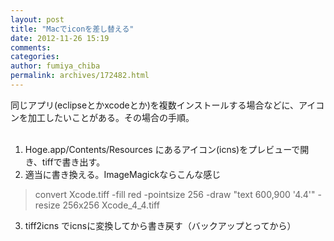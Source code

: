 ```yaml
---
layout: post
title: "Macでiconを差し替える"
date: 2012-11-26 15:19
comments: 
categories: 
author: fumiya_chiba
permalink: archives/172482.html
---
```


同じアプリ(eclipseとかxcodeとか)を複数インストールする場合などに、アイコンを加工したいことがある。その場合の手順。<br>
<br>
1. Hoge.app/Contents/Resources にあるアイコン(icns)をプレビューで開き、tiffで書き出す。<br>
2. 適当に書き換える。ImageMagickならこんな感じ<br>
> convert Xcode.tiff -fill red -pointsize 256 -draw "text 600,900 '4.4'" -resize 256x256 Xcode_4_4.tiff<br>
3. tiff2icns でicnsに変換してから書き戻す（バックアップとってから）<br>


